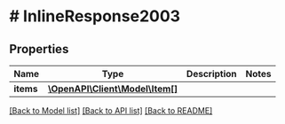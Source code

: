 # # InlineResponse2003

## Properties

Name | Type | Description | Notes
------------ | ------------- | ------------- | -------------
**items** | [**\OpenAPI\Client\Model\Item[]**](Item.md) |  |

[[Back to Model list]](../../README.md#models) [[Back to API list]](../../README.md#endpoints) [[Back to README]](../../README.md)
